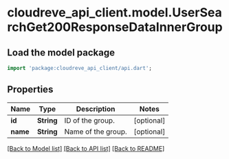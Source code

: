 # cloudreve_api_client.model.UserSearchGet200ResponseDataInnerGroup

## Load the model package
```dart
import 'package:cloudreve_api_client/api.dart';
```

## Properties
Name | Type | Description | Notes
------------ | ------------- | ------------- | -------------
**id** | **String** | ID of the group. | [optional] 
**name** | **String** | Name of the group. | [optional] 

[[Back to Model list]](../README.md#documentation-for-models) [[Back to API list]](../README.md#documentation-for-api-endpoints) [[Back to README]](../README.md)


